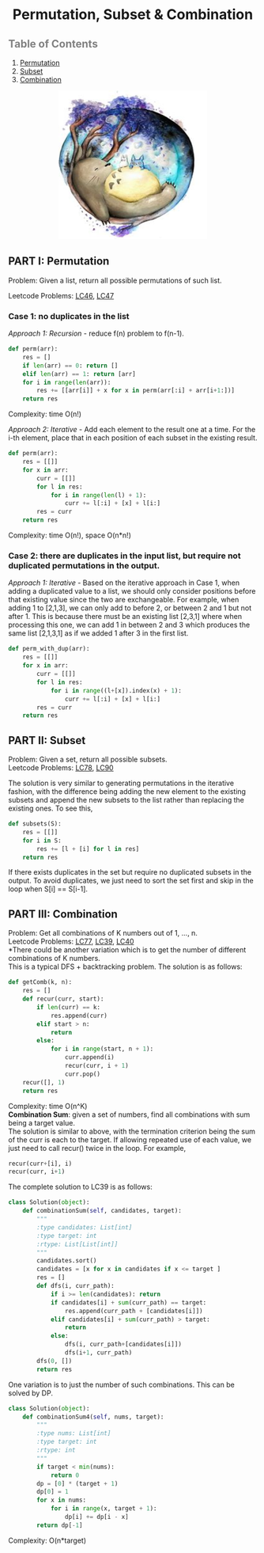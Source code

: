 # <center>Permutation, Subset & Combination</center>

## <font color="grey">Table of Contents</font>
1. [Permutation](#perm)
2. [Subset](#subsest)
3. [Combination](#comb)

 <p align="center"> 
    <img src="../fig/totoro07.jpg" alt="jia you!" width="300px" height="300px">
 </p>


## PART I: Permutation<a name="perm"></a> 

Problem: Given a list, return all possible permutations of such list.

Leetcode Problems: [LC46](https://leetcode.com/problems/permutations/), [LC47](https://leetcode.com/problems/permutations-ii/)

### Case 1: no duplicates in the list
*Approach 1: Recursion* - reduce f(n) problem to f(n-1).
```python
def perm(arr):
    res = []
    if len(arr) == 0: return []
    elif len(arr) == 1: return [arr]
    for i in range(len(arr)):
        res += [[arr[i]] + x for x in perm(arr[:i] + arr[i+1:])]
    return res
```
Complexity: time O(n!)

*Approach 2: Iterative* - Add each element to the result one at a time. For the i-th element, place that in each position of each subset in the existing result.
```python
def perm(arr):
    res = [[]]
    for x in arr:
        curr = [[]]
        for l in res:
            for i in range(len(l) + 1):
                curr += l[:i] + [x] + l[i:]
        res = curr
    return res
```
Complexity: time O(n!), space O(n*n!)

### Case 2: there are duplicates in the input list, but require not duplicated permutations in the output.

*Approach 1: Iterative* - Based on the iterative approach in Case 1, when adding a duplicated value to a list, we should only consider positions before that existing value since the two are exchangeable. For example, when adding 1 to [2,1,3], we can only add to before 2, or between 2 and 1 but not after 1. This is because there must be an existing list [2,3,1] where when processing this one, we can add 1 in between 2 and 3 which produces the same list [2,1,3,1] as if we added 1 after 3 in the first list. 
```python
def perm_with_dup(arr):
    res = [[]]
    for x in arr:
        curr = [[]]
        for l in res:
            for i in range((l+[x]).index(x) + 1):
                curr += l[:i] + [x] + l[i:]
        res = curr
    return res
```

## PART II: Subset<a name="subset"></a>
Problem: Given a set, return all possible subsets.  
Leetcode Problems: [LC78](https://leetcode.com/problems/subsets/), [LC90](https://leetcode.com/problems/subsets-ii/)   

The solution is very similar to generating permutations in the iterative fashion, with the difference being adding the new element to the existing subsets and append the new subsets to the list rather than replacing the existing ones. To see this, 
```python
def subsets(S):
    res = [[]]
    for i in S:
        res += [l + [i] for l in res]
    return res
```

If there exists duplicates in the set but require no duplicated subsets in the output. To avoid duplicates, we just need to sort the set first and skip in the loop when S[i] == S[i-1].


## PART III: Combination<a name="comb"></a>
Problem: Get all combinations of K numbers out of 1, ..., n.  
Leetcode Problems: [LC77](https://leetcode.com/problems/combinations/), [LC39](https://leetcode.com/problems/combination-sum/), [LC40](https://leetcode.com/problems/combination-sum-ii/)  
*There could be another variation which is to get the number of different combinations of K numbers.  
This is a typical DFS + backtracking problem. The solution is as follows:  
```python
def getComb(k, n):
    res = []
    def recur(curr, start):
        if len(curr) == k:
            res.append(curr)
        elif start > n:
            return
        else:
            for i in range(start, n + 1):
                curr.append(i)
                recur(curr, i + 1)
                curr.pop()
    recur([], 1)
    return res
```
Complexity: time O(n^K)  
__Combination Sum__: given a set of numbers, find all combinations with sum being a target value.   
The solution is similar to above, with the termination criterion being the sum of the curr is each to the target. If allowing repeated use of each value, we just need to call recur() twice in the loop. For example,
```python
recur(curr+[i], i)
recur(curr, i+1)
```
The complete solution to LC39 is as follows:
```python
class Solution(object):
    def combinationSum(self, candidates, target):
        """
        :type candidates: List[int]
        :type target: int
        :rtype: List[List[int]]
        """
        candidates.sort()
        candidates = [x for x in candidates if x <= target ]
        res = []
        def dfs(i, curr_path):
            if i >= len(candidates): return
            if candidates[i] + sum(curr_path) == target:
                res.append(curr_path + [candidates[i]])
            elif candidates[i] + sum(curr_path) > target:
                return
            else:
                dfs(i, curr_path+[candidates[i]])
                dfs(i+1, curr_path)
        dfs(0, [])
        return res
```
One variation is to just the number of such combinations. This can be solved by DP.
```python
class Solution(object):
    def combinationSum4(self, nums, target):
        """
        :type nums: List[int]
        :type target: int
        :rtype: int
        """
        if target < min(nums):
            return 0
        dp = [0] * (target + 1)
        dp[0] = 1
        for x in nums:
            for i in range(x, target + 1):
                dp[i] += dp[i - x]
        return dp[-1]
```
Complexity: O(n*target)

